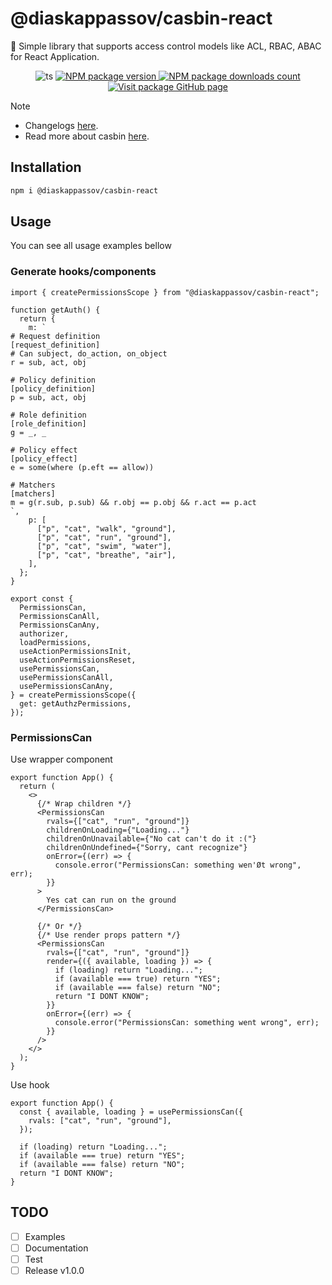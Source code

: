 # @diaskappassov/casbin-react

🔐 Simple library that supports access control models like ACL, RBAC, ABAC for React Application.

<p align="center">
  <img alt="ts" src="https://badgen.net/badge/-/TypeScript?icon=typescript&label&labelColor=blue&color=555555">
  <a href="https://www.npmjs.com/package/@diaskappassov/casbin-react">
    <img alt="NPM package version" src="https://img.shields.io/npm/v/@diaskappassov/casbin-react"/>
    <img alt="NPM package downloads count" src="https://img.shields.io/npm/dy/@diaskappassov/casbin-react?label=Downloads&logo=npm" />
  </a>
  <a href="https://github.com/Dias1c/casbin-react/">
    <img alt="Visit package GitHub page" src="https://img.shields.io/github/stars/Dias1c/casbin-react?style=social&label=GitHub&maxAge=2592000"/>
  </a>
</p>

> [!NOTE]
>
> - Changelogs [here](./CHANGELOGS.md).
> - Read more about casbin [here](https://casbin.org/docs/overview).

## Installation

```sh
npm i @diaskappassov/casbin-react
```

## Usage

<!-- TODO: in examples directory -->

You can see all usage examples bellow

### Generate hooks/components

```tsx
import { createPermissionsScope } from "@diaskappassov/casbin-react";

function getAuth() {
  return {
    m: `
# Request definition
[request_definition]
# Can subject, do_action, on_object
r = sub, act, obj

# Policy definition
[policy_definition]
p = sub, act, obj

# Role definition
[role_definition]
g = _, _

# Policy effect
[policy_effect]
e = some(where (p.eft == allow))

# Matchers
[matchers]
m = g(r.sub, p.sub) && r.obj == p.obj && r.act == p.act
`,
    p: [
      ["p", "cat", "walk", "ground"],
      ["p", "cat", "run", "ground"],
      ["p", "cat", "swim", "water"],
      ["p", "cat", "breathe", "air"],
    ],
  };
}

export const {
  PermissionsCan,
  PermissionsCanAll,
  PermissionsCanAny,
  authorizer,
  loadPermissions,
  useActionPermissionsInit,
  useActionPermissionsReset,
  usePermissionsCan,
  usePermissionsCanAll,
  usePermissionsCanAny,
} = createPermissionsScope({
  get: getAuthzPermissions,
});
```

### PermissionsCan

Use wrapper component

```tsx
export function App() {
  return (
    <>
      {/* Wrap children */}
      <PermissionsCan
        rvals={["cat", "run", "ground"]}
        childrenOnLoading={"Loading..."}
        childrenOnUnavailable={"No cat can't do it :("}
        childrenOnUndefined={"Sorry, cant recognize"}
        onError={(err) => {
          console.error("PermissionsCan: something wen'Øt wrong", err);
        }}
      >
        Yes cat can run on the ground
      </PermissionsCan>

      {/* Or */}
      {/* Use render props pattern */}
      <PermissionsCan
        rvals={["cat", "run", "ground"]}
        render={({ available, loading }) => {
          if (loading) return "Loading...";
          if (available === true) return "YES";
          if (available === false) return "NO";
          return "I DONT KNOW";
        }}
        onError={(err) => {
          console.error("PermissionsCan: something went wrong", err);
        }}
      />
    </>
  );
}
```

Use hook

```tsx
export function App() {
  const { available, loading } = usePermissionsCan({
    rvals: ["cat", "run", "ground"],
  });

  if (loading) return "Loading...";
  if (available === true) return "YES";
  if (available === false) return "NO";
  return "I DONT KNOW";
}
```

## TODO

- [ ] Examples
- [ ] Documentation
- [ ] Test
- [ ] Release v1.0.0
